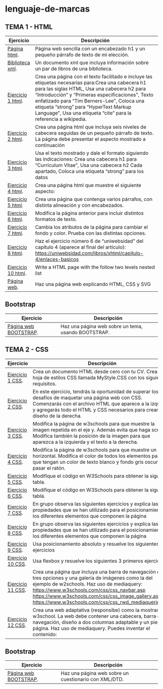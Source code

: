 # lenguaje-de-marcas
## TEMA 1 - HTML
Ejercicio | Descripción
----------|-------------
[Página html](/tema1/pagina.html). |  Página web sencilla con un encabezado h1 y un pequeño párrafo de texto de mi elección.
[Biblioteca xml](/tema1/biblioteca.xml). |  Un documento xml que incluya información sobre un par de libros de una biblioteca.
[Ejercicio 1 html](/tema1/Ejercicio1.html). |  Crea una página con el texto facilitado e incluye las etiquetas necesarias para:Crea una cabecera h1 para las siglas HTML, Usa una cabecera h2 para “Introducción” y “Primeras especificaciones”, Texto enfatizado para “Tim Berners-Lee”, Coloca una etiqueta “strong” para “HyperText Markup Language”, Usa una etiqueta “cite” para la referencia a wikipedia.
[Ejercicio 2 html](/tema1/Ejercicio2.html). |  Crea una página html que incluya seis niveles de cabecera seguidas de un pequeño párrafo de texto. La página debe presentar el aspecto mostrado a continuación
[Ejercicio 3 html](/tema1/Ejercicio3.html). |  Usa el texto mostrado y dale el formato siguiendo las indicaciones: Crea una cabecera h1 para “Curriculum Vitae”, Usa una cabecera h2 Cada apartado, Coloca una etiqueta “strong” para los datos
[Ejercicio 4 html](/tema1/Ejercicio4.html). |  Crea una página html que muestre el siguiente aspecto:
[Ejercicio 5 html](/tema1/Ejercicio5.html). |  Crea una página que contenga varios párrafos, con distinta alineación y con encabezados.
[Ejercicio 6 html](/tema1/Ejercicio6.html). |  Modifica la página anterior para incluir distintos formatos de texto.
[Ejercicio 7 html](/tema1/Ejercicio7.html). |  Cambia los atributos de la página para cambiar el fondo y color. Prueba con las distintas opciones. 
[Ejercicio 8 html](/tema1/Ejercicio8.html). |  Haz el ejercicio número 6 de “uniwebsidad” del capítulo 4 (aparece al final del artículo): https://uniwebsidad.com/libros/xhtml/capitulo-4/enlaces-basicos
[Ejercicio 10 html](/tema1/Ejercicio10.html). | Write a HTML page with the follow two levels nested list 
[Página web](https://guillesect.github.io/pagina-web.github.io/). | Haz una página web explicando HTML, CSS y SVG
## Bootstrap
Ejercicio | Descripción
----------|-------------
[Página web BOOTSTRAP](https://guillesect.github.io/bootstrap/). | Haz una página web sobre un tema, usando BOOTSTRAP.
## TEMA 2 - CSS
Ejercicio | Descripción
----------|-------------
[Ejercicio 1 CSS](/tema2/Ejercicio1.html). |  Crea un documento HTML desde cero con tu CV. Crea una hoja de estilos CSS llamada MyStyle.CSS con los siguientes requisitos.
[Ejercicio 2 CSS](/tema2/ejercicio2/index.html). |  En este ejercicio, tendrás la oportunidad de superar los desafíos de maquetar una página web con CSS. Comenzarás con el archivo HTML que aparece a la izquierda y agregarás todo el HTML y CSS necesarios para crear el diseño de la derecha.
[Ejercicio 3 CSS](/tema2/ejercicio3/ejercicio.html). |  Modifica la página de w3schools para que muestre la imagen repetida en el eje y. Además evita que haga scroll. Modifica también la posición de la imagen para que aparezca a la izquierda y el texto a la derecha.
[Ejercicio 4 CSS](/tema2/ejercicio4.html). |  Modifica la página de w3schools para que muestre un menú horizontal. Modifica el color de todos los elementos para que tengan un color de texto blanco y fondo gris oscuro al pasar el ratón.
[Ejercicio 5 CSS](/tema2/ejercicio5.html). |  Modifique el código en W3Schools para obtener la siguiente tabla.
[Ejercicio 6 CSS](tema2/Ejercicio6.html). |  Modifique el código en W3Schools para obtener la siguiente tabla.
[Ejercicio 7 CSS](tema2/ejer7.html). |  En grupo observa las siguientes ejercicios y explica las propiedades que se han utilizado para el posicionamiento de los diferentes elementos que componen la página
[Ejercicio 8 CSS](tema2/ejer8.html). |  En grupo observa las siguientes ejercicios y explica las propiedades que se han utilizado para el posicionamiento de los diferentes elementos que componen la página
[Ejercicio 9 CSS](tema2/ejercicio9.html). |  Usa posicionamiento absoluto y resuelve los siguientes ejercicios
[Ejercicio 10 CSS](tema2/Ejercicio10.html). |  Usa flexbox y resuelve los siguientes 3 primeros ejercicios
[Ejercicio 11 CSS](tema2/ejercicio11.html). |  Crea una página que incluya una barra de navegación con tres opciones y una galería de imágenes como la del ejemplo de w2schools. Haz uso de mediaquery: https://www.w3schools.com/css/css_navbar.asp https://www.w3schools.com/css/css_image_gallery.asp https://www.w3schools.com/css/css_rwd_mediaqueries.asp
[Ejercicio 12 CSS](tema2/Ejercicio12.html). |  Crea una web adaptativa (responsibe) como la mostrada en w3school. La web debe contener una cabecera, barra de navegación, diseño a dos columnas adaptable y un pie de página. Haz uso de mediaquery. Puedes inventar el contenido:
## Bootstrap
Ejercicio | Descripción
----------|-------------
[Página web BOOTSTRAP](https://guillesect.github.io/Pr-ctica-XML/). | Haz una página web sobre un cuestionario con XML/DTD.
